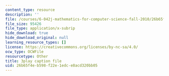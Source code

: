 ```yaml
---
content_type: resource
description: ''
file: /courses/6-042j-mathematics-for-computer-science-fall-2010/26b65f4eb598f22e1edce8acd320bb05_5RSMLgy06Ew.srt
file_size: 95426
file_type: application/x-subrip
hide_download: true
hide_download_original: null
learning_resource_types: []
license: https://creativecommons.org/licenses/by-nc-sa/4.0/
ocw_type: OCWFile
resourcetype: Other
title: 3play caption file
uid: 26b65f4e-b598-f22e-1edc-e8acd320bb05
---
```

